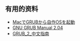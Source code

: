 ## 有用的资料
- [MacでGRUBから自作OSを起動](http://lv4.hateblo.jp/entry/2013/10/17/000924)
- [GNU GRUB Manual 2.04](https://www.gnu.org/software/grub/manual/grub/html_node/index.html#SEC_Contents)
- [GRUB_2_中文指南](http://wiki.ubuntu-tw.org/index.php?title=GRUB2中文指南第二版%28上）)